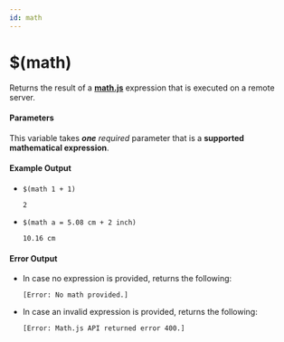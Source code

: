 ```yaml
---
id: math
---
```


# $(math)

Returns the result of a [**math.js**](https://mathjs.org/) expression that is executed on a remote server.

#### Parameters

This variable takes ***one*** *required* parameter that is a **supported mathematical expression**.

#### Example Output

* `$(math 1 + 1)`

    ```
    2
    ```

* `$(math a = 5.08 cm + 2 inch)`

    ```
    10.16 cm
    ```

#### Error Output

* In case no expression is provided, returns the following:

    ```
    [Error: No math provided.]
    ```

* In case an invalid expression is provided, returns the following:

    ```
    [Error: Math.js API returned error 400.]
    ```
